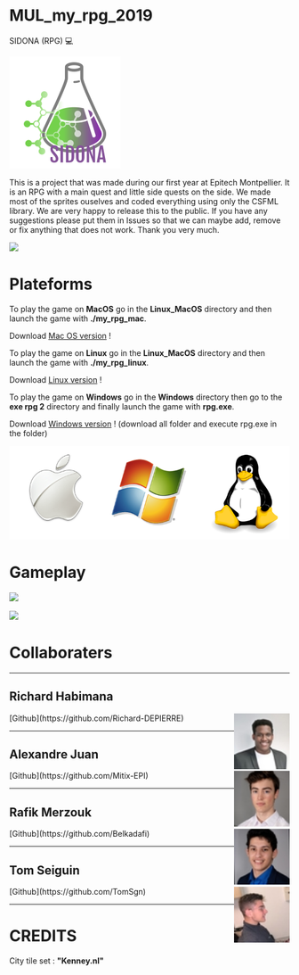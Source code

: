 # MUL_my_rpg_2019
SIDONA (RPG) :computer:

![](Linux_MacOS/assets/sprites/menu/logo.png)

This is a project that was made during our first year at Epitech Montpellier. It is an RPG with a main quest and little side quests on the side. We made most of the sprites ouselves and coded everything using only the CSFML library. We are very happy to release this to the public. If you have any suggestions please put them in Issues so that we can maybe add, remove or fix anything that does not work. Thank you very much.

![](images/main.gif)

# Plateforms

To play the game on **MacOS** go in the **Linux_MacOS** directory and then launch the game with **./my_rpg_mac**.

Download [Mac OS version](Linux_MacOS/my_rpg_mac) !

To play the game on **Linux** go in the **Linux_MacOS** directory and then launch the game with **./my_rpg_linux**.

Download [Linux version](Linux_MacOS/my_rpg_linux) !

To play the game on **Windows** go in the **Windows** directory then go to the **exe rpg 2** directory and finally launch the game with **rpg.exe**.

Download [Windows version](Windows/exe%20rpg%202) ! (download all folder and execute rpg.exe in the folder)

![](images/windows-mac-os-linux.png)

# Gameplay

![](images/gameplay1.png)

![](images/gameplay2.png)

# Collaboraters

---

## Richard Habimana
<img align="right" width="100" height="100" src="images/rich.jpeg">
[Github](https://github.com/Richard-DEPIERRE)

---

## Alexandre Juan
<img align="right" width="100" height="100" src="images/juan.jpeg">
[Github](https://github.com/Mitix-EPI)

---

## Rafik Merzouk
<img align="right" width="100" height="100" src="images/rafik.jpeg">
[Github](https://github.com/Belkadafi)

---

## Tom Seiguin
<img align="right" width="100" height="100" src="images/tom.jpeg">
[Github](https://github.com/TomSgn)

---

# CREDITS

City tile set : **"Kenney.nl"**
